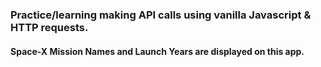 ### Practice/learning making API calls using vanilla Javascript & HTTP requests.

#### Space-X Mission Names and Launch Years are displayed on this app.
